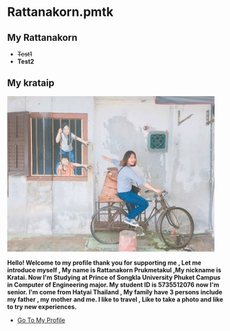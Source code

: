# Rattanakorn.pmtk
## My Rattanakorn
* ~~Test1~~
* **Test2**

## My krataip
![alt text](https://github.com/krataip/Rattanakorn.pmtk/blob/master/profile.jpg "Logo Title Pro")

**Hello! Welcome to my profile thank you for supporting me , Let me introduce myself , 
My name is Rattanakorn  Prukmetakul ,My nickname is Kratai. Now I'm Studying at 
Prince of Songkla University Phuket Campus in Computer of Engineering major. 
My student ID is 5735512076 now I'm senior. I'm come from Hatyai Thailand , 
My family have 3 persons include my father , my mother and me. I like to travel , 
Like to take a photo and like to try new experiences.**

* [Go To My Profile](https://krataip.github.io/Rattanakorn.pmtk/assign1)

